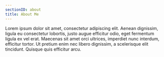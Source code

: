 ```yaml
---
sectionID: about
title: About Me
---
```

Lorem ipsum dolor sit amet, consectetur adipiscing elit. Aenean dignissim, ligula eu consectetur lobortis, justo augue efficitur odio, eget fermentum ligula ex vel erat. Maecenas sit amet orci ultrices, imperdiet nunc interdum, efficitur tortor. Ut pretium enim nec libero dignissim, a scelerisque elit tincidunt. Quisque quis efficitur arcu.
